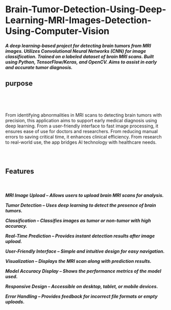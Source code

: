 # Brain-Tumor-Detection-Using-Deep-Learning-MRI-Images-Detection-Using-Computer-Vision
<h5>A deep learning-based project for detecting brain tumors from MRI images.
Utilizes Convolutional Neural Networks (CNN) for image classification.
Trained on a labeled dataset of brain MRI scans.
Built using Python, TensorFlow/Keras, and OpenCV.
Aims to assist in early and accurate tumor diagnosis.<h5></h5>
<h2>purpose<h2><br><h5></h5>From identifying abnormalities in MRI scans to detecting brain tumors with precision,
this application aims to support early medical diagnosis using deep learning.
From a user-friendly interface to fast image processing, it ensures ease of use for doctors and researchers.
From reducing manual errors to saving critical time, it enhances clinical efficiency.
From research to real-world use, the app bridges AI technology with healthcare needs.<h5></h5><br>
<h2>Features</h2><br><h5>MRI Image Upload – Allows users to upload brain MRI scans for analysis.

Tumor Detection – Uses deep learning to detect the presence of brain tumors.

Classification – Classifies images as tumor or non-tumor with high accuracy.

Real-Time Prediction – Provides instant detection results after image upload.

User-Friendly Interface – Simple and intuitive design for easy navigation.

Visualization – Displays the MRI scan along with prediction results.

Model Accuracy Display – Shows the performance metrics of the model used.

Responsive Design – Accessible on desktop, tablet, or mobile devices.

Error Handling – Provides feedback for incorrect file formats or empty uploads.

</h5>



